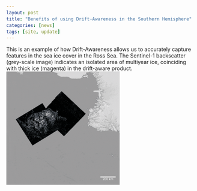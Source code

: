```yaml
---
layout: post
title: "Benefits of using Drift-Awareness in the Southern Hemisphere"
categories: [news]
tags: [site, update]
---
```


This is an example of how Drift-Awareness allows us to accurately capture features in the sea ice cover in the Ross Sea. The Sentinel-1 backscatter (grey-scale image) indicates an isolated area of multiyear ice, coinciding with thick ice (magenta) in the drift-aware product.    
<img src="/assets/img/DA-SIT_SO.gif" alt="SO-SIMBA animation" style="width:60%; height:auto;">
